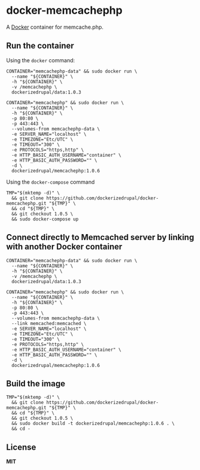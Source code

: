 # docker-memcachephp

A [Docker](https://docker.com/) container for memcache.php.

## Run the container

Using the `docker` command:

    CONTAINER="memcachephp-data" && sudo docker run \
      --name "${CONTAINER}" \
      -h "${CONTAINER}" \
      -v /memcachephp \
      dockerizedrupal/data:1.0.3

    CONTAINER="memcachephp" && sudo docker run \
      --name "${CONTAINER}" \
      -h "${CONTAINER}" \
      -p 80:80 \
      -p 443:443 \
      --volumes-from memcachephp-data \
      -e SERVER_NAME="localhost" \
      -e TIMEZONE="Etc/UTC" \
      -e TIMEOUT="300" \
      -e PROTOCOLS="https,http" \
      -e HTTP_BASIC_AUTH_USERNAME="container" \
      -e HTTP_BASIC_AUTH_PASSWORD="" \
      -d \
      dockerizedrupal/memcachephp:1.0.6

Using the `docker-compose` command

    TMP="$(mktemp -d)" \
      && git clone https://github.com/dockerizedrupal/docker-memcachephp.git "${TMP}" \
      && cd "${TMP}" \
      && git checkout 1.0.5 \
      && sudo docker-compose up

## Connect directly to Memcached server by linking with another Docker container

    CONTAINER="memcachephp-data" && sudo docker run \
      --name "${CONTAINER}" \
      -h "${CONTAINER}" \
      -v /memcachephp \
      dockerizedrupal/data:1.0.3

    CONTAINER="memcachephp" && sudo docker run \
      --name "${CONTAINER}" \
      -h "${CONTAINER}" \
      -p 80:80 \
      -p 443:443 \
      --volumes-from memcachephp-data \
      --link memcached:memcached \
      -e SERVER_NAME="localhost" \
      -e TIMEZONE="Etc/UTC" \
      -e TIMEOUT="300" \
      -e PROTOCOLS="https,http" \
      -e HTTP_BASIC_AUTH_USERNAME="container" \
      -e HTTP_BASIC_AUTH_PASSWORD="" \
      -d \
      dockerizedrupal/memcachephp:1.0.6

## Build the image

    TMP="$(mktemp -d)" \
      && git clone https://github.com/dockerizedrupal/docker-memcachephp.git "${TMP}" \
      && cd "${TMP}" \
      && git checkout 1.0.5 \
      && sudo docker build -t dockerizedrupal/memcachephp:1.0.6 . \
      && cd -

## License

**MIT**
